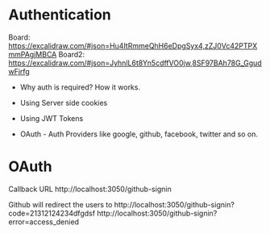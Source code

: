 
# Authentication

Board: https://excalidraw.com/#json=Hu4ItRmmeQhH6eDpgSyx4,zZJ0Vc42PTPXmmPAgjMBCA
Board2: https://excalidraw.com/#json=JyhnlL6t8Yn5cdffVO0jw,8SF97BAh78G_GgudwFjrfg

* Why auth is required? How it works.

* Using Server side cookies
* Using JWT Tokens
* OAuth - Auth Providers like google, github, facebook, twitter and so on.


# OAuth

Callback URL
http://localhost:3050/github-signin

Github will redirect the users to
http://localhost:3050/github-signin?code=21312124234dfgdsf
http://localhost:3050/github-signin?error=access_denied
